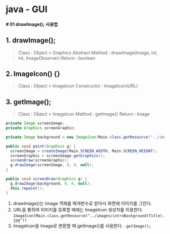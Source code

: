 # java - GUI
#### # 01 drawImage(); 사용법
## 1. drawImage();
> Class : Object > Graphics
Abstract Method : drawImage(Image, int, int, ImageObserver)
Return : boolean

## 2. ImageIcon() {}
> Class : Object > ImageIcon
Constructor : ImageIcon(URL)

## 3. getImage();
> Class : Object > ImageIcon
Method : getImage()
Return : Image

```Java
private Image screenImage;
private Graphics screenGraphic;

private Image background = new ImageIcon(Main.class.getResource("../images/introBackground(Title).jpg")).getImage();

public void paint(Graphics g) {
  screenImage = createImage(Main.SCREEN_WIDTH, Main.SCREEN_HEIGHT);
  screenGraphic = screenImage.getGraphics();
  screenDraw(screenGraphic);
  g.drawImage(screenImage, 0, 0, null);
}

public void screenDraw(Graphics g) {
  g.drawImage(background, 0, 0, null);
  this.repaint();
}
```
1. drawImage()는 Image 객체를 매개변수로 받아서 화면에 이미지를 그린다.
2. URL을 통하여 이미지를 등록할 때에는 ImageIcon 생성자를 이용한다.
`ImageIcon(Main.class.getResource("../images/introBackground(Title).jpg"))`
3. ImageIcon을 Image로 변환할 때 getImage()를 사용한다.
`.getImage();`
